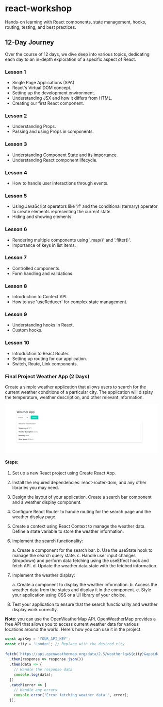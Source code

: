 # react-workshop
Hands-on learning with React components, state management, hooks, routing, testing, and best practices.

## 12-Day Journey
Over the course of 12 days, we dive deep into various topics, dedicating each day to an in-depth exploration of a specific aspect of React.

### Lesson 1
* Single Page Applications (SPA)
* React's Virtual DOM concept.
* Setting up the development environment.
* Understanding JSX and how it differs from HTML.
* Creating our first React component.

### Lesson 2
* Understanding Props.
* Passing and using Props in components.

### Lesson 3
* Understanding Component State and its importance.
* Understanding React component lifecycle.

### Lesson 4
* How to handle user interactions through events.

### Lesson 5
* Using JavaScript operators like 'if' and the conditional (ternary) operator to create elements representing the current state.
* Hiding and showing elements.

### Lesson 6
* Rendering multiple components using '.map()' and '.filter()'.
* Importance of keys in list items.

### Lesson 7
* Controlled components.
* Form handling and validations.

### Lesson 8
* Introduction to Context API.
* How to use 'useReducer' for complex state management.

### Lesson 9
* Understanding hooks in React.
* Custom hooks.

### Lesson 10
* Introduction to React Router.
* Setting up routing for our application.
* Switch, Route, Link components.

### Final Project Weather App (2 Days)

Create a simple weather application that allows users to search for the current weather conditions of a particular city. The application will display the temperature, weather description, and other relevant information.

![Alt text](project.png)

#### Steps:
1. Set up a new React project using Create React App.

2. Install the required dependencies: react-router-dom, and any other libraries you may need.

3. Design the layout of your application. Create a search bar component and a weather display component.

4. Configure React Router to handle routing for the search page and the weather display page.

5. Create a context using React Context to manage the weather data. Define a state variable to store the weather information.

6. Implement the search functionality:

    a. Create a component for the search bar.
    b. Use the useState hook to manage the search query state.
    c. Handle user input changes (dropdown) and perform data fetching using the useEffect hook and fetch API.
    d. Update the weather data state with the fetched information.

7. Implement the weather display:

    a. Create a component to display the weather information.
    b. Access the weather data from the states and display it in the component.
    c. Style your application using CSS or a UI library of your choice.

8. Test your application to ensure that the search functionality and weather display work correctly.

**Note**: you can use the OpenWeatherMap API. OpenWeatherMap provides a free API that allows you to access current weather data for various locations around the world. Here's how you can use it in the project:

```js
const apiKey = 'YOUR_API_KEY';
const city = 'London'; // Replace with the desired city

fetch(`https://api.openweathermap.org/data/2.5/weather?q=${city}&appid=${apiKey}`)
  .then(response => response.json())
  .then(data => {
    // Handle the response data
    console.log(data);
  })
  .catch(error => {
    // Handle any errors
    console.error('Error fetching weather data:', error);
  });

```

